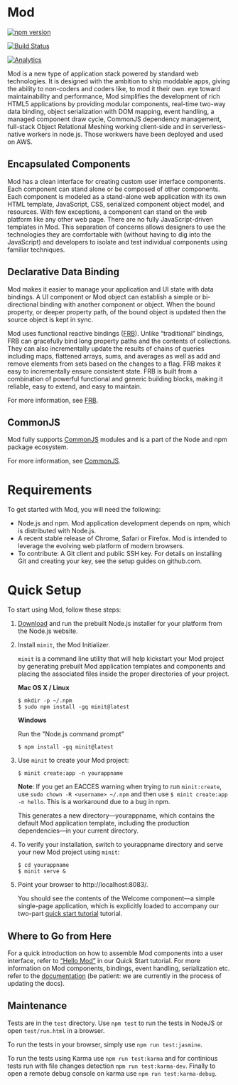 
# Mod

[![npm version](https://img.shields.io/npm/v/mod.svg?style=flat)](https://www.npmjs.com/package/mod)

[![Build Status](https://travis-ci.org/mod/mod.svg?branch=master)](http://travis-ci.org/mod/mod)

[![Analytics](https://ga-beacon.appspot.com/UA-35717912-2/mod/mod)](https://github.com/mod/mod)


Mod is a new type of application stack powered by standard web technologies. It is designed with the ambition to ship moddable apps, giving the ability to non-coders and coders like, to mod it their own. eye toward maintainability and performance, Mod simplifies the development of rich HTML5 applications by providing modular components, real-time two-way data binding, object serialization with DOM mapping, event handling, a managed component draw cycle, CommonJS dependency management, full-stack Object Relational Meshing working client-side and in serverless-native workers in node.js. Those workwers have been deployed and used on AWS.
 
## Encapsulated Components

Mod has a clean interface for creating custom user interface components. Each component can stand alone or be composed of other components. Each component is modeled as a stand-alone web application with its own HTML template, JavaScript, CSS, serialized component object model, and resources. With few exceptions, a component can stand on the web platform like any other web page. There are no fully JavaScript-driven templates in Mod. This separation of concerns allows designers to use the technologies they are comfortable with (without having to dig into the JavaScript) and developers to isolate and test individual components using familiar techniques.

## Declarative Data Binding

Mod makes it easier to manage your application and UI state with data bindings. A UI component or Mod object can establish a simple or bi-directional binding with another component or object. When the bound property, or deeper property path, of the bound object is updated then the source object is kept in sync.

Mod uses functional reactive bindings ([FRB](https://github.com/mod/frb)). Unlike “traditional” bindings, FRB can gracefully bind long property paths and the contents of collections. They can also incrementally update the results of chains of queries including maps, flattened arrays, sums, and averages as well as add and remove elements from sets based on the changes to a flag. FRB makes it easy to incrementally ensure consistent state. FRB is built from a combination of powerful functional and generic building blocks, making it reliable, easy to extend, and easy to maintain.

For more information, see [FRB](https://github.com/mod/frb).

## CommonJS

Mod fully supports [CommonJS](http://www.commonjs.org/) modules and is a part of the Node and npm package ecosystem.

For more information, see [CommonJS](https://github.com/mod/...[TBD]).

# Requirements
To get started with Mod, you will need the following:

* Node.js and npm. Mod application development depends on npm, which is distributed with Node.js.
* A recent stable release of Chrome, Safari or Firefox. Mod is intended to leverage the evolving web platform of modern browsers.
* To contribute: A Git client and public SSH key. For details on installing Git and creating your key, see the setup guides on github.com.

# Quick Setup
To start using Mod, follow these steps:

1. [Download](http://nodejs.org/download/) and run the prebuilt Node.js installer for your platform from the Node.js website.

2. Install `minit`, the Mod Initializer.

    `minit` is a command line utility that will help kickstart your Mod project by generating prebuilt Mod application templates and components and placing the associated files inside the proper directories of your project.

    **Mac OS X / Linux**

    ```
    $ mkdir -p ~/.npm
    $ sudo npm install -gq minit@latest
    ```

    **Windows**

    Run the "Node.js command prompt"

    ```
    $ npm install -gq minit@latest
    ```

3. Use `minit` to create your Mod project:

    ```
    $ minit create:app -n yourappname
    ```

    **Note**: If you get an EACCES warning when trying to run `minit:create`, use `sudo chown -R <username> ~/.npm` and then use `$ minit create:app -n hello`. This is a workaround due to a bug in npm.

    This generates a new directory—yourappname, which contains the default Mod application template, including the production dependencies—in your current directory.

4. To verify your installation, switch to yourappname directory and serve your new Mod project using `minit`:

    ```
    $ cd yourappname
    $ minit serve &
    ```

5. Point your browser to http://localhost:8083/.

    You should see the contents of the Welcome component—a simple single-page application, which is explicitly loaded to accompany our two-part [quick start tutorial](http://mod.org/docs/mod-setup.html) tutorial.

## Where to Go from Here
For a quick introduction on how to assemble Mod components into a user interface, refer to [“Hello Mod”](http://mod.org/docs/hello-mod.html) in our Quick Start tutorial.
For more information on Mod components, bindings, event handling, serialization etc. refer to the [documentation](http://mod.org/docs/) (be patient: we are currently in the process of updating the docs).

## Maintenance

Tests are in the `test` directory. Use `npm test` to run the tests in
NodeJS or open `test/run.html` in a browser. 

To run the tests in your browser, simply use `npm run test:jasmine`.

To run the tests using Karma use `npm run test:karma` and for continious tests run with file changes detection `npm run test:karma-dev`. Finally to open a remote debug console on karma use `npm run test:karma-debug`.
